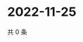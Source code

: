 # 2022-11-25

共 0 条

<!-- BEGIN WEIBO -->
<!-- 最后更新时间 Fri Nov 25 2022 11:00:42 GMT+0800 (China Standard Time) -->

<!-- END WEIBO -->
